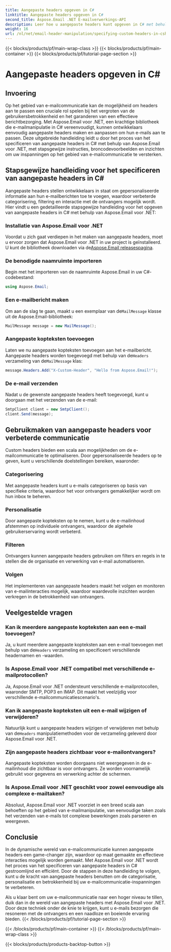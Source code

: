 ```yaml
---
title: Aangepaste headers opgeven in C#
linktitle: Aangepaste headers opgeven in C#
second_title: Aspose.Email .NET E-mailverwerkings-API
description: Leer hoe u aangepaste headers kunt opgeven in C# met behulp van Aspose.Email voor .NET om de e-mailcommunicatie te verbeteren. Deze stapsgewijze handleiding biedt inzicht in het maken van gepersonaliseerde e-mailheaders voor verbeterde betrokkenheid.
weight: 16
url: /nl/net/email-header-manipulation/specifying-custom-headers-in-csharp/
---
```


{{< blocks/products/pf/main-wrap-class >}}
{{< blocks/products/pf/main-container >}}
{{< blocks/products/pf/tutorial-page-section >}}

# Aangepaste headers opgeven in C#



## Invoering

Op het gebied van e-mailcommunicatie kan de mogelijkheid om headers aan te passen een cruciale rol spelen bij het vergroten van de gebruikersbetrokkenheid en het garanderen van een effectieve berichtbezorging. Met Aspose.Email voor .NET, een krachtige bibliotheek die e-mailmanipulatie in C# vereenvoudigt, kunnen ontwikkelaars eenvoudig aangepaste headers maken en aanpassen om hun e-mails aan te passen. Deze uitgebreide handleiding leidt u door het proces van het specificeren van aangepaste headers in C# met behulp van Aspose.Email voor .NET, met stapsgewijze instructies, broncodevoorbeelden en inzichten om uw inspanningen op het gebied van e-mailcommunicatie te versterken.

## Stapsgewijze handleiding voor het specificeren van aangepaste headers in C#

Aangepaste headers stellen ontwikkelaars in staat om gepersonaliseerde informatie aan hun e-mailberichten toe te voegen, waardoor verbeterde categorisering, filtering en interactie met de ontvangers mogelijk wordt. Hier vindt u een gedetailleerde stapsgewijze handleiding voor het opgeven van aangepaste headers in C# met behulp van Aspose.Email voor .NET:

### Installatie van Aspose.Email voor .NET

Voordat u zich gaat verdiepen in het maken van aangepaste headers, moet u ervoor zorgen dat Aspose.Email voor .NET in uw project is geïnstalleerd. U kunt de bibliotheek downloaden via de[Aspose.Email releasespagina](https://releases.aspose.com/email/net/).

### De benodigde naamruimte importeren

Begin met het importeren van de naamruimte Aspose.Email in uw C#-codebestand:

```csharp
using Aspose.Email;
```

### Een e-mailbericht maken

 Om aan de slag te gaan, maakt u een exemplaar van de`MailMessage` klasse uit de Aspose.Email-bibliotheek:

```csharp
MailMessage message = new MailMessage();
```

### Aangepaste kopteksten toevoegen

 Laten we nu aangepaste kopteksten toevoegen aan het e-mailbericht. Aangepaste headers worden toegevoegd met behulp van de`Headers` verzameling van de`MailMessage` klas:

```csharp
message.Headers.Add("X-Custom-Header", "Hello from Aspose.Email!");
```

### De e-mail verzenden

Nadat u de gewenste aangepaste headers heeft toegevoegd, kunt u doorgaan met het verzenden van de e-mail:

```csharp
SmtpClient client = new SmtpClient();
client.Send(message);
```

## Gebruikmaken van aangepaste headers voor verbeterde communicatie

Custom headers bieden een scala aan mogelijkheden om de e-mailcommunicatie te optimaliseren. Door gepersonaliseerde headers op te geven, kunt u verschillende doelstellingen bereiken, waaronder:

### Categorisering 
 Met aangepaste headers kunt u e-mails categoriseren op basis van specifieke criteria, waardoor het voor ontvangers gemakkelijker wordt om hun inbox te beheren.

### Personalisatie 
 Door aangepaste kopteksten op te nemen, kunt u de e-mailinhoud afstemmen op individuele ontvangers, waardoor de algehele gebruikerservaring wordt verbeterd.

### Filteren 
 Ontvangers kunnen aangepaste headers gebruiken om filters en regels in te stellen die de organisatie en verwerking van e-mail automatiseren.

### Volgen 
 Het implementeren van aangepaste headers maakt het volgen en monitoren van e-mailinteracties mogelijk, waardoor waardevolle inzichten worden verkregen in de betrokkenheid van ontvangers.

## Veelgestelde vragen

### Kan ik meerdere aangepaste kopteksten aan een e-mail toevoegen?

 Ja, u kunt meerdere aangepaste kopteksten aan een e-mail toevoegen met behulp van de`Headers` verzameling en specificeert verschillende headernamen en -waarden.

### Is Aspose.Email voor .NET compatibel met verschillende e-mailprotocollen?

Ja, Aspose.Email voor .NET ondersteunt verschillende e-mailprotocollen, waaronder SMTP, POP3 en IMAP. Dit maakt het veelzijdig voor verschillende e-mailcommunicatiescenario's.

### Kan ik aangepaste kopteksten uit een e-mail wijzigen of verwijderen?

 Natuurlijk kunt u aangepaste headers wijzigen of verwijderen met behulp van de`Headers` manipulatiemethoden voor de verzameling geleverd door Aspose.Email voor .NET.

### Zijn aangepaste headers zichtbaar voor e-mailontvangers?

Aangepaste kopteksten worden doorgaans niet weergegeven in de e-mailinhoud die zichtbaar is voor ontvangers. Ze worden voornamelijk gebruikt voor gegevens en verwerking achter de schermen.

### Is Aspose.Email voor .NET geschikt voor zowel eenvoudige als complexe e-mailtaken?

Absoluut, Aspose.Email voor .NET voorziet in een breed scala aan behoeften op het gebied van e-mailmanipulatie, van eenvoudige taken zoals het verzenden van e-mails tot complexe bewerkingen zoals parseren en weergeven.

## Conclusie

In de dynamische wereld van e-mailcommunicatie kunnen aangepaste headers een game-changer zijn, waardoor op maat gemaakte en effectieve interacties mogelijk worden gemaakt. Met Aspose.Email voor .NET wordt het proces van het specificeren van aangepaste headers in C# gestroomlijnd en efficiënt. Door de stappen in deze handleiding te volgen, kunt u de kracht van aangepaste headers benutten om de categorisatie, personalisatie en betrokkenheid bij uw e-mailcommunicatie-inspanningen te verbeteren.

Als u klaar bent om uw e-mailcommunicatie naar een hoger niveau te tillen, duik dan in de wereld van aangepaste headers met Aspose.Email voor .NET. Door deze techniek onder de knie te krijgen, kunt u e-mails bezorgen die resoneren met de ontvangers en een naadloze en boeiende ervaring bieden.
{{< /blocks/products/pf/tutorial-page-section >}}

{{< /blocks/products/pf/main-container >}}
{{< /blocks/products/pf/main-wrap-class >}}

{{< blocks/products/products-backtop-button >}}
